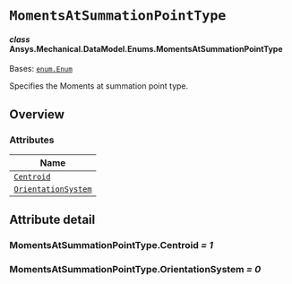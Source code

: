 # `MomentsAtSummationPointType`

<a id="ansys.mechanical.stubs.v242.Ansys.Mechanical.DataModel.Enums.MomentsAtSummationPointType"></a>

#### *class* Ansys.Mechanical.DataModel.Enums.MomentsAtSummationPointType

Bases: [`enum.Enum`](https://docs.python.org/3/library/enum.html#enum.Enum)

Specifies the Moments at summation point type.

<!-- !! processed by numpydoc !! -->

<a id="overview"></a>

## Overview

### Attributes

| Name |
| ---------------------------------------------------------------------------------------------------------------------------------------------------------- |
| [`Centroid`](#MomentsAtSummationPointType.Centroid) |
| [`OrientationSystem`](#MomentsAtSummationPointType.OrientationSystem) |

<a id="attribute-detail"></a>

## Attribute detail

<a id="MomentsAtSummationPointType.Centroid"></a>

### MomentsAtSummationPointType.Centroid *= 1*

<a id="MomentsAtSummationPointType.OrientationSystem"></a>

### MomentsAtSummationPointType.OrientationSystem *= 0*



